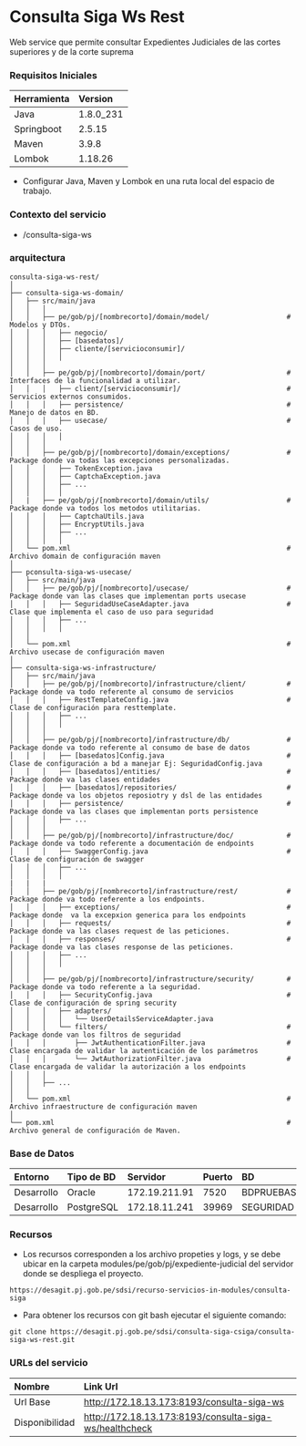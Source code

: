 # Consulta Siga Ws Rest

Web service que permite consultar Expedientes Judiciales de las cortes superiores y de la corte suprema

### Requisitos Iniciales

| Herramienta     | Version                           |
|:----------------|:----------------------------------|
| Java            | 1.8.0_231                         |
| Springboot      | 2.5.15                            |
| Maven           | 3.9.8                             |
| Lombok          | 1.18.26                           |

- Configurar Java, Maven y Lombok en una ruta local del espacio de trabajo.

### Contexto del servicio

- /consulta-siga-ws

### arquitectura

```
consulta-siga-ws-rest/
│
├── consulta-siga-ws-domain/
│   ├── src/main/java
│   │   │
│   │   ├── pe/gob/pj/[nombrecorto]/domain/model/                   # Modelos y DTOs.
│   │   │   ├── negocio/
│   │   │   ├── [basedatos]/
│   │   │   ├── cliente/[servicioconsumir]/
│   │   │   │
│   │   │
│   │   ├── pe/gob/pj/[nombrecorto]/domain/port/                    # Interfaces de la funcionalidad a utilizar.
│   │   │   ├── client/[servicioconsumir]/                          # Servicios externos consumidos.
│   │   │   ├── persistence/                                        # Manejo de datos en BD.
│   │   │   ├── usecase/                                            # Casos de uso.
│   │   │   │
│   │   │
│   │   ├── pe/gob/pj/[nombrecorto]/domain/exceptions/              # Package donde va todas las excepciones personalizadas.
│   │   │   ├── TokenException.java
│   │   │   ├── CaptchaException.java
│   │   │   ├── ...
│   │   │   │
│   |   ├── pe/gob/pj/[nombrecorto]/domain/utils/                   # Package donde va todos los metodos utilitarias.
│   │   │   ├── CaptchaUtils.java
│   │   │   ├── EncryptUtils.java
│   │   │   ├── ...
│   │   │   │
│   └── pom.xml                                                     # Archivo domain de configuración maven
│
├── pconsulta-siga-ws-usecase/
│   ├── src/main/java
│   │   ├── pe/gob/pj/[nombrecorto]/usecase/                        # Package donde van las clases que implementan ports usecase
│   │   │   ├── SeguridadUseCaseAdapter.java                        # Clase que implementa el caso de uso para seguridad
│   │   │   ├── ...
│   │   │   │
│   │
│   └── pom.xml                                                     # Archivo usecase de configuración maven               
│
├── consulta-siga-ws-infrastructure/
│   ├── src/main/java  
│   │   ├── pe/gob/pj/[nombrecorto]/infrastructure/client/          # Package donde va todo referente al consumo de servicios
│   │   │   ├── RestTemplateConfig.java                             # Clase de configuración para resttemplate.
│   │   │   ├── ...
│   │   │   │
│   │   │
│   │   ├── pe/gob/pj/[nombrecorto]/infrastructure/db/              # Package donde va todo referente al consumo de base de datos
│   │   │   ├── [basedatos]Config.java                              # Clase de configuración a bd a manejar Ej: SeguridadConfig.java
│   │   │   ├── [basedatos]/entities/                               # Package donde va las clases entidades
│   │   │   ├── [basedatos]/repositories/                           # Package donde va los objetos reposiotry y dsl de las entidades
│   │   │   ├── persistence/                                        # Package donde va las clases que implementan ports persistence
│   │   │   ├── ...
│   │   │   
│   │   ├── pe/gob/pj/[nombrecorto]/infrastructure/doc/             # Package donde va todo referente a documentación de endpoints
│   │   │   ├── SwaggerConfig.java                                  # Clase de configuración de swagger
│   │   │   ├── ...
│   │   │   │
|   |   |
│   │   ├── pe/gob/pj/[nombrecorto]/infrastructure/rest/            # Package donde va todo referente a los endpoints.
│   │   │   ├── exceptions/                                         # Package donde  va la excepxion generica para los endpoints
│   │   │   ├── requests/                                           # Package donde va las clases request de las peticiones.
│   │   │   ├── responses/                                          # Package donde va las clases response de las peticiones.
│   │   │   ├── ...
│   │   │   │
│   │   │
│   │   ├── pe/gob/pj/[nombrecorto]/infrastructure/security/        # Package donde va todo referente a la seguridad.
│   │   │   ├── SecurityConfig.java                                 # Clase de configuración de spring security
│   │   │   ├── adapters/
│   │   │   │   └── UserDetailsServiceAdapter.java
│   │   │   └── filters/                                            # Package donde van los filtros de seguridad
│   │   │       ├── JwtAuthenticationFilter.java                    # Clase encargada de validar la autenticación de los parámetros
│   │   │       └── JwtAuthorizationFilter.java                     # Clase encargada de validar la autorización a los endpoints
│   │   │   
│   │   ├── ...
│   │
│   └── pom.xml                                                     # Archivo infraestructure de configuración maven
│
└── pom.xml                                                         # Archivo general de configuración de Maven.

```

### Base de Datos

| Entorno     | Tipo de BD        | Servidor        |Puerto|BD                      |Usuario del Servicio             |
|:------------|:------------------|:----------------|:-----|:-----------------------|:--------------------------------|
| Desarrollo  | Oracle            |172.19.211.91    |7520  |BDPRUEBAS               |UC_CONSIGA_SIGA                  |
| Desarrollo  | PostgreSQL        |172.18.11.241    |39969 |SEGURIDAD               |uc_consiga_seguridad             |


### Recursos 

+ Los recursos corresponden a los archivo propeties y logs, y se debe ubicar en la carpeta modules/pe/gob/pj/expediente-judicial del servidor donde se despliega el proyecto.
```
https://desagit.pj.gob.pe/sdsi/recurso-servicios-in-modules/consulta-siga
```
+ Para obtener los recursos con git bash ejecutar el siguiente comando: 
```
git clone https://desagit.pj.gob.pe/sdsi/consulta-siga-csiga/consulta-siga-ws-rest.git
```

### URLs del servicio                         

| Nombre        | Link Url                                                       |
|:--------------|:---------------------------------------------------------------|
|Url Base       |http://172.18.13.173:8193/consulta-siga-ws                      |
|Disponibilidad |http://172.18.13.173:8193/consulta-siga-ws/healthcheck          |

